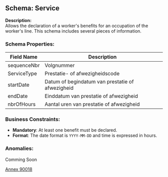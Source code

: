 ## Schema: Service

**Description:**  
Allows the declaration of a worker's benefits for an occupation of the worker's line. 
This schema includes several pieces of information.

### Schema Properties:

| Field Name        | Description                                                                | 
|-------------------|----------------------------------------------------------------------------|
| sequenceNbr       | Volgnummer                                                                 | 
| ServiceType       | Prestatie- of afwezigheidscode                                             | 
| startDate         | Datum of begindatum van prestatie of afwezigheid                           | 
| endDate           | Einddatum van prestatie of afwezigheid                                     | 
| nbrOfHours        | Aantal uren van prestatie of afwezigheid                                   | 

### Business Constraints:

* **Mandatory**: At least one benefit must be declared.
* **Format**: The date format is `YYYY-MM-DD` and time is expressed in hours.

### Anomalies:

Comming Soon

[Annex 90018](https://www.socialsecurity.be/portail/glossaires/dmfa.nsf/be8ba64d95a2ed0ec125686200574ff5/3ec8c3acff4dffc1c1258bea003378c9?OpenDocument)

